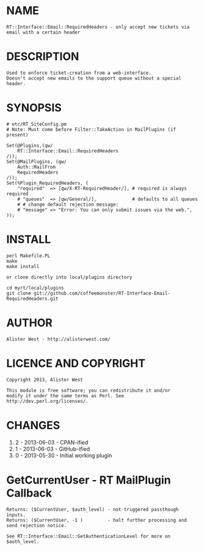 # NAME

    RT::Interface::Email::RequiredHeaders - only accept new tickets via email with a certain header

# DESCRIPTION



    Used to enforce ticket-creation from a web-interface.
    Doesn't accept new emails to the support queue without a special header.

# SYNOPSIS

    # etc/RT_SiteConfig.pm
    # Note: Must come before Filter::TakeAction in MailPlugins (if present)

    Set(@Plugins,(qw/
        RT::Interface::Email::RequiredHeaders
    /));
    Set(@MailPlugins, (qw/
        Auth::MailFrom
        RequiredHeaders
    /));
    Set(%Plugin_RequiredHeaders, (
        "required"  => [qw/X-RT-RequiredHeader/], # required is always required
        # "queues"  => [qw/General/],             # defaults to all queues
        # # change default rejection message:
        # "message" => "Error: You can only submit issues via the web.",
    ));

# INSTALL

    perl Makefile.PL
    make
    make install

    or clone directly into local/plugins directory

    cd myrt/local/plugins
    git clone git://github.com/coffeemonster/RT-Interface-Email-RequiredHeaders.git

# AUTHOR

    Alister West - http://alisterwest.com/

# LICENCE AND COPYRIGHT

    Copyright 2013, Alister West

    This module is free software; you can redistribute it and/or
    modify it under the same terms as Perl. See http://dev.perl.org/licenses/.

# CHANGES

1. 2 - 2013-06-03 - CPAN-ified
1. 1 - 2013-06-03 - GitHub-ified
1. 0 - 2013-05-30 - Initial working plugin

# GetCurrentUser - RT MailPlugin Callback

    Returns: ($CurrentUser, $auth_level) - not-triggered passthough inputs.
    Returns: ($CurrentUser, -1 )         - halt further processing and send rejection notice.

    See RT::Interface::Email::GetAuthenticationLevel for more on $auth_level.
